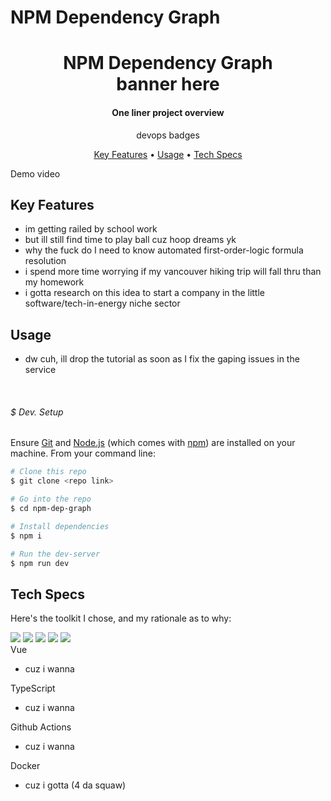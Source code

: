 # NPM Dependency Graph

<h1 align="center">
  NPM Dependency Graph
  <br>
  banner here
  <br>
</h1>

<h4 align="center">One liner project overview</h4>

<p align="center">
    devops badges
</p>

<p align="center">
  <a href="#key-features">Key Features</a> •
  <a href="#usage">Usage</a> •
  <a href="#tech-specs">Tech Specs</a>
</p>

Demo video

## Key Features

* im getting railed by school work
* but ill still find time to play ball cuz hoop dreams yk
* why the fuck do I need to know automated first-order-logic formula resolution
* i spend more time worrying if my vancouver hiking trip will fall thru than my homework
* i gotta research on this idea to start a company in the little software/tech-in-energy niche sector

## Usage

* dw cuh, ill drop the tutorial as soon as I fix the gaping issues in the service

<br />

###### $ Dev. Setup
Ensure [Git](https://git-scm.com) and [Node.js](https://nodejs.org/en/download/) (which comes with [npm](http://npmjs.com)) are installed on your machine. From your command line:

```bash
# Clone this repo
$ git clone <repo link>

# Go into the repo
$ cd npm-dep-graph

# Install dependencies
$ npm i

# Run the dev-server
$ npm run dev
```

## Tech Specs

Here's the toolkit I chose, and my rationale as to why:
<div style="display: inline">
    <img src="https://img.shields.io/badge/Next-black?style=for-the-badge&logo=next.js&logoColor=white">
    <img src="https://img.shields.io/badge/react-%2320232a.svg?style=for-the-badge&logo=react&logoColor=%2361DAFB">
    <img src="https://img.shields.io/badge/typescript-%23007ACC.svg?style=for-the-badge&logo=typescript&logoColor=white">
    <img src="https://img.shields.io/badge/node.js-6DA55F?style=for-the-badge&logo=node.js&logoColor=white">
    <img src="https://img.shields.io/badge/tailwindcss-%2338B2AC.svg?style=for-the-badge&logo=tailwind-css&logoColor=white">
</div>
<br />
<span>Vue</span>
<ul>
    <li>cuz i wanna</li>
</ul>
<span>TypeScript</span>
<ul>
    <li>cuz i wanna</li>
</ul>
<span>Github Actions</span>
<ul>
    <li>cuz i wanna</li>
</ul>
<span>Docker</span>
<ul>
    <li>cuz i gotta (4 da squaw)</li>
</ul>
